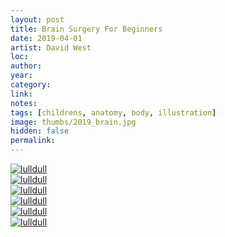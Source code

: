 ```yaml
---
layout: post
title: Brain Surgery For Beginners
date: 2019-04-01
artist: David West
loc: 
author: 
year: 
category: 
link: 
notes:
tags: [childrens, anatomy, body, illustration]
image: thumbs/2019_brain.jpg
hidden: false
permalink:
---
```






<div class="post_image">
	<a href="{{ site.baseurl }}/images/posts/2019_brain/001.jpg" target="_blank">
	<img src="{{ site.baseurl }}/images/posts/2019_brain/001.jpg" alt="lulldull"></a>
</div>

<div class="post_image">
	<a href="{{ site.baseurl }}/images/posts/2019_brain/002.jpg" target="_blank">
	<img src="{{ site.baseurl }}/images/posts/2019_brain/002.jpg" alt="lulldull"></a>
</div>

<div class="post_image">
	<a href="{{ site.baseurl }}/images/posts/2019_brain/003.jpg" target="_blank">
	<img src="{{ site.baseurl }}/images/posts/2019_brain/003.jpg" alt="lulldull"></a>
</div>

<div class="post_image">
	<a href="{{ site.baseurl }}/images/posts/2019_brain/004.jpg" target="_blank">
	<img src="{{ site.baseurl }}/images/posts/2019_brain/004.jpg" alt="lulldull"></a>
</div>

<div class="post_image">
	<a href="{{ site.baseurl }}/images/posts/2019_brain/005.jpg" target="_blank">
	<img src="{{ site.baseurl }}/images/posts/2019_brain/005.jpg" alt="lulldull"></a>
</div>

<div class="post_image">
	<a href="{{ site.baseurl }}/images/posts/2019_brain/006.jpg" target="_blank">
	<img src="{{ site.baseurl }}/images/posts/2019_brain/006.jpg" alt="lulldull"></a>
</div>
